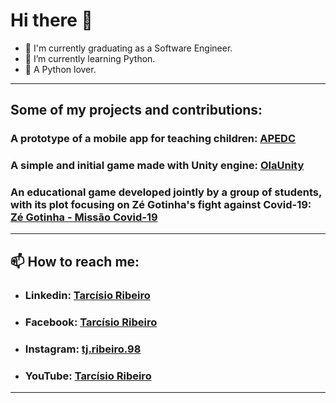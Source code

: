 # Hi there 👋

- 🔭 I'm currently graduating as a Software Engineer.
- 🌱 I’m currently learning Python.
- 🐍 A Python lover.
---
## Some of my projects and contributions:

### **A prototype of a mobile app for teaching children:** [APEDC](https://github.com/tarcisioribeiro/APEDC)
### **A simple and initial game made with Unity engine**: [OlaUnity](https://github.com/tarcisioribeiro/OlaUnity) 
### **An educational game developed jointly by a group of students, with its plot focusing on Zé Gotinha's fight against Covid-19:** [Zé Gotinha - Missão Covid-19](https://github.com/elyprado/JogoZeGotinhaUniFACEF)
---
## 📫 How to reach me:

 * ### **Linkedin**: [Tarcísio Ribeiro](https://www.linkedin.com/in/tarcisio-ribeiro-a3b099196/)
 * ### **Facebook**: [Tarcísio Ribeiro](https://www.facebook.com/tarcisio.ribeiro.1840)
 * ### **Instagram**: [tj.ribeiro.98](https://www.instagram.com/tj.ribeiro.98/)
 * ### **YouTube**: [Tarcísio Ribeiro](https://www.youtube.com/channel/UCcgti2Nb-xCb6ZAwziXt_4g)
---